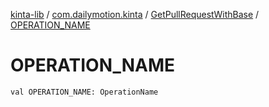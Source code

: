 [kinta-lib](../../index.md) / [com.dailymotion.kinta](../index.md) / [GetPullRequestWithBase](index.md) / [OPERATION_NAME](./-o-p-e-r-a-t-i-o-n_-n-a-m-e.md)

# OPERATION_NAME

`val OPERATION_NAME: OperationName`